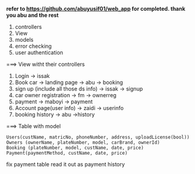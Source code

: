 **refer to https://github.com/abuyusif01/web_app for completed. thank you abu and the rest**
1. controllers
2. View
3. models
4. error checking
5. user authentication

===> View witht their controllers

1. Login -> issak
2. Book car -> landing page -> abu -> booking
3. sign up (include all those ds info) -> issak -> signup
4. car owner registration -> fm -> ownerreg
5. payment -> maboyi -> payment
6. Account page(user info) -> zaidi -> userinfo
7. booking history -> abu ->history

===> Table with model

```
Users(custName, matricNo, phoneNumber, address, uploadLicense(bool))
Owners (ownerName, plateNumber, model, carBrand, ownerId)
Booking (plateNumber, model, custName, date, price)
Payment(paymentMethod, custName, date, price)
```
fix payment table
read it out as payment history
